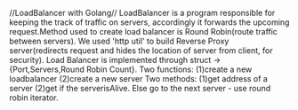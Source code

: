 //LoadBalancer with Golang//
LoadBalancer is a program responsible for keeping the track of traffic on servers, accordingly it forwards the upcoming request.Method used to create load balancer is Round Robin(route traffic between servers).
We used 'http util' to build Reverse Proxy server(redirects request and hides the location of server from client, for security).
Load Balancer is implemented through struct -> {Port,Servers,Round Robin Count}.
Two functions: (1)create a new loadbalancer (2)create a new server
Two methods: (1)get address of a server (2)get if the serverisAlive. Else go to the next server - use round robin iterator.

